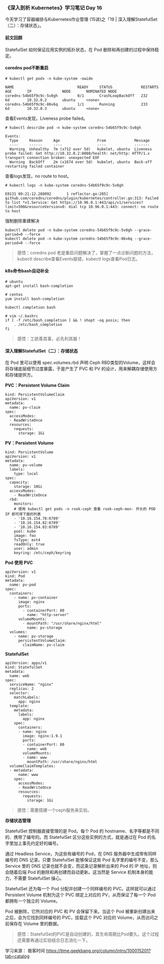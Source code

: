 ### 《深入剖析 Kubernetes》学习笔记 Day 16

今天学习了容器编排与Kubernetes作业管理 (15讲)之「19 | 深入理解StatefulSet（二）：存储状态」。

#### 前文回顾

StatefulSet 如何保证应用实例的拓扑状态，在 Pod 删除和再创建的过程中保持稳定。

#### coredns pod不断重启

```
# kubectl get pods -n kube-system -owide

NAME                             READY     STATUS             RESTARTS   AGE       IP              NODE       NOMINATED NODE
coredns-54b65f9c9c-5v8gh         0/1       CrashLoopBackOff   232        6d        10.32.0.2       ubuntu     <none>
coredns-54b65f9c9c-86v6q         1/1       Running            233        6d        10.32.0.3       ubuntu     <none>
```

查看Events发现，Liveness probe failed。

```
# kubectl describe pod -n kube-system coredns-54b65f9c9c-5v8gh

Events:
  Type     Reason     Age                 From             Message
  ----     ------     ----                ----             -------
  Warning  Unhealthy  7m (x712 over 5d)   kubelet, ubuntu  Liveness probe failed: Get http://10.32.0.2:8080/health: net/http: HTTP/1.x transport connection broken: unexpected EOF
  Warning  BackOff    2m (x1674 over 5d)  kubelet, ubuntu  Back-off restarting failed container
```

查看logs发现，no route to host。

```
# kubectl logs -n kube-system coredns-54b65f9c9c-5v8gh

E0131 09:21:12.288092       1 reflector.go:205] github.com/coredns/coredns/plugin/kubernetes/controller.go:313: Failed to list *v1.Service: Get https://10.96.0.1:443/api/v1/services?limit=500&resourceVersion=0: dial tcp 10.96.0.1:443: connect: no route to host
```

强制删除重建解决

```
kubectl delete pod -n kube-system coredns-54b65f9c9c-5v8gh --grace-period=0 --force
kubectl delete pod -n kube-system coredns-54b65f9c9c-86v6q --grace-period=0 --force
```

> 感悟：coredns pod 老是重启问题解决了，掌握了一点诊断问题的方法，kubectl describe查看Events报错，kubectl logs查看Pod日志。

#### k8s命令bash自动补全

```
# ubuntu
apt-get install bash-completion

# centos
yum install bash-completion

kubectl completion bash

# vim ~/.bashrc
if [ -f /etc/bash_completion ] && ! shopt -oq posix; then
    . /etc/bash_completion
fi
```

> 感悟：工欲善其事，必先利其器！

#### 深入理解StatefulSet（二）：存储状态

在 Pod 里可以使用 spec.volumes.rbd 声明 Ceph RBD类型的Volume，这样会将存储底层细节过度暴露，于是产生了 PVC 和 PV 的设计，用来解耦存储使用方和存储提供方。

**PVC：Persistent Volume Claim**

```
kind: PersistentVolumeClaim
apiVersion: v1
metadata:
  name: pv-claim
spec:
  accessModes:
  - ReadWriteOnce
  resources:
    requests:
      storage: 1Gi
```

**PV：Persistent Volume**

```
kind: PersistentVolume
apiVersion: v1
metadata:
  name: pv-volume
  labels:
    type: local
spec:
  capacity:
    storage: 10Gi
  accessModes:
    - ReadWriteOnce
  rbd:
    monitors:
    # 使用 kubectl get pods -n rook-ceph 查看 rook-ceph-mon- 开头的 POD IP 即可得下面的列表
    - '10.16.154.78:6789'
    - '10.16.154.82:6789'
    - '10.16.154.83:6789'
    pool: kube
    image: foo
    fsType: ext4
    readOnly: true
    user: admin
    keyring: /etc/ceph/keyring
```

**Pod 使用 PVC**

```
apiVersion: v1
kind: Pod
metadata:
  name: pv-pod
spec:
  containers:
    - name: pv-container
      image: nginx
      ports:
        - containerPort: 80
          name: "http-server"
      volumeMounts:
        - mountPath: "/usr/share/nginx/html"
          name: pv-storage
  volumes:
    - name: pv-storage
      persistentVolumeClaim:
        claimName: pv-claim
```

**StatefulSet**

```
apiVersion: apps/v1
kind: StatefulSet
metadata:
  name: web
spec:
  serviceName: "nginx"
  replicas: 2
  selector:
    matchLabels:
      app: nginx
  template:
    metadata:
      labels:
        app: nginx
    spec:
      containers:
      - name: nginx
        image: nginx:1.9.1
        ports:
        - containerPort: 80
          name: web
        volumeMounts:
        - name: www
          mountPath: /usr/share/nginx/html
  volumeClaimTemplates:
  - metadata:
      name: www
    spec:
      accessModes:
      - ReadWriteOnce
      resources:
        requests:
          storage: 1Gi
```

> 感悟：需要搭建一个ceph服务来实验。

**存储状态管理**

StatefulSet 控制器直接管理的是 Pod。每个 Pod 的 hostname、名字等都是不同的、携带了编号的。而 StatefulSet 区分这些实例的方式，就是通过在 Pod 的名字里加上事先约定好的编号。

通过 Headless Service，为这些有编号的 Pod，在 DNS 服务器中生成带有同样编号的 DNS 记录。只要 StatefulSet 能够保证这些 Pod 名字里的编号不变，那么 Service 里的 DNS 记录也就不会变，而这条记录解析出来的 Pod 的 IP 地址，则会随着后端 Pod 的删除和再创建而自动更新。这当然是 Service 机制本身的能力，不需要 StatefulSet 操心。

StatefulSet 还为每一个 Pod 分配并创建一个同样编号的 PVC。这样就可以通过 Persistent Volume 机制为这个 PVC 绑定上对应的 PV，从而保证了每一个 Pod 都拥有一个独立的 Volume。

Pod 被删除，它所对应的 PVC 和 PV 会保留下来。当这个 Pod 被重新创建出来之后，会为它找到同样编号的 PVC，挂载这个 PVC 对应的 Volume，从而访问之前保存在 Volume 里的数据。

> 感悟：StatefulSet的PVC是自动创建的，其生命周期比Pod要久。这个过程还需要再通过实验结合日志消化一下。

学习来源： 极客时间 https://time.geekbang.org/column/intro/100015201?tab=catalog

